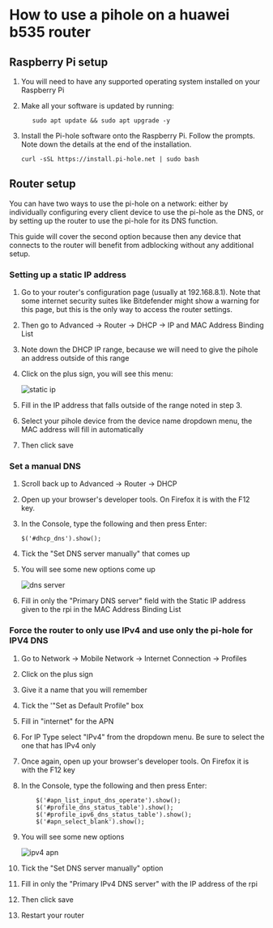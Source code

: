 # How to use a pihole on a huawei b535 router

## Raspberry Pi setup

1. You will need to have any supported operating system installed on your Raspberry Pi

2. Make all your software is updated by running:
   
   ```shell
      sudo apt update && sudo apt upgrade -y
   ```

3. Install the Pi-hole software onto the Raspberry Pi. Follow the prompts. Note down the details at the end of the installation.
   
   ```shell
   curl -sSL https://install.pi-hole.net | sudo bash
   ```

## Router setup

You can have two ways to use the pi-hole on a network: either by individually configuring every client device to use the pi-hole as the DNS, or by setting up the router to use the pi-hole for its DNS function. 

This guide will cover the second option because then any device that connects to the router will benefit from adblocking without any additional setup.

### Setting up a static IP address

1. Go to your router's configuration page (usually at 192.168.8.1). Note that some internet security suites like Bitdefender might show a warning for this page, but this is the only way to access the router settings.

2. Then go to Advanced -> Router -> DHCP -> IP and MAC Address Binding List

3. Note down the DHCP IP range, because we will need to give the pihole an address outside of this range

4. Click on the plus sign, you will see this menu:
   
   ![static ip](https://github.com/Dafterfly/Pi-hole-info/assets/17124333/bfcbe9fc-4dac-416b-abed-3b6934e2492f)

5. Fill in the IP address that falls outside of the range noted in step 3. 

6. Select your pihole device from the device name dropdown menu, the MAC address will fill in automatically

7. Then click save
   
### Set a manual DNS
   
1. Scroll back up to Advanced -> Router -> DHCP

2. Open up your browser's developer tools. On Firefox it is with the F12 key.

3. In the Console, type the following and then press Enter:
      
      ```shell
      $('#dhcp_dns').show();
      ```   
4. Tick the "Set DNS server manually" that comes up

5. You will see some new options come up
   
   ![dns server](https://github.com/Dafterfly/Pi-hole-info/assets/17124333/40ae533f-c940-4f88-bfb8-e30124ac0240)

6. Fill in only the "Primary DNS server" field with the Static IP address given to the rpi in the MAC Address Binding List
      
### Force the router to only use IPv4 and use only the pi-hole for IPV4 DNS
      
1. Go to Network -> Mobile Network -> Internet Connection -> Profiles

2. Click on the plus sign

3. Give it a name that you will remember

4. Tick the  '"Set as Default Profile" box

5. Fill in "internet" for the APN

6. For IP Type select "IPv4" from the dropdown menu. Be sure to select the one that has IPv4 only

7. Once again, open up your browser's developer tools. On Firefox it is with the F12 key

8. In the Console, type the following and then press Enter:
   
   ```shell
       $('#apn_list_input_dns_operate').show();
       $('#profile_dns_status_table').show();
       $('#profile_ipv6_dns_status_table').show();
       $('#apn_select_blank').show();
   ```

9. You will see some new options
    
    ![ipv4 apn](https://github.com/Dafterfly/Pi-hole-info/assets/17124333/85e9bdb8-6e3b-4bab-9945-08684b1ea8f0)

11. Tick the "Set DNS server manually" option
12. Fill in only the "Primary IPv4 DNS server" with the IP address of the rpi
13. Then click save
14. Restart your router
